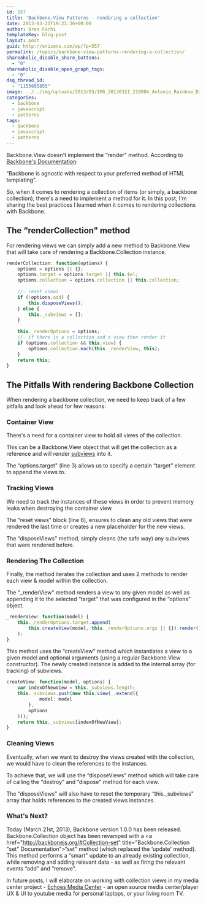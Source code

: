 ```yaml
---
id: 557
title: 'Backbone.View Patterns - rendering a collection'
date: 2013-03-21T19:21:36+00:00
author: Oren Farhi 
templateKey: blog-post
layout: post
guid: http://orizens.com/wp/?p=557
permalink: /topics/backbone-view-patterns-rendering-a-collection/
shareaholic_disable_share_buttons:
  - "0"
shareaholic_disable_open_graph_tags:
  - "0"
dsq_thread_id:
  - "1155095855"
image: ../../img/uploads/2013/03/IMG_20130321_210004_Antonio_Rainbow_Dirt1.jpg
categories:
  - backbone
  - javascript
  - patterns
tags:
  - backbone
  - javascript
  - patterns
---
```

Backbone.View doesn't implement the &#8220;render" method. According to [Backbone's Documentation](http://documentcloud.github.com/backbone/#View-render "Backbone Documentation"):
  
&#8220;Backbone is agnostic with respect to your preferred method of HTML templating".
  
So, when it comes to rendering a collection of items (or simply, a backbone collection), there's a need to implement a method for it. In this post, I'm sharing the best practices I learned when it comes to rendering collections with Backbone.
  
<!--more-->

## The &#8220;renderCollection" method

For rendering views we can simply add a new method to Backbone.View that will take care of rendering a Backbone.Collection instance.

```typescript
renderCollection: function(options) {
	options = options || {};
	options.target = options.target || this.$el;
	options.collection = options.collection || this.collection;
 
	//- reset views
	if (!options.add) {
		this.disposeViews();
	} else {
		this._subviews = [];
	}
 
	this._renderOptions = options;
	//- if there is a collection and a view then render it
	if (options.collection && this.view) {
		options.collection.each(this._renderView, this);
	}
	return this;
}

```

## The Pitfalls With rendering Backbone Collection

When rendering a backbone collection, we need to keep track of a few pitfalls and look ahead for few reasons:

### Container View

There's a need for a container view to hold all views of the collection.
  
This can be a Backbone.View object that will get the collection as a reference and will render <a href="http://orizens.com/wp/topics/backbone-view-patterns-how-why-to-use-subviews/" title="Backbone.View Patterns – How & Why Use Subviews" target="_blank">subviews</a> into it.
  
The &#8220;options.target" (line 3) allows us to specify a certain &#8220;target" element to append the views to.

### Tracking Views

We need to track the instances of these views in order to prevent memory leaks when destroying the container view.
  
The &#8220;reset views" block (line 6), ensures to clean any old views that were rendered the last time or creates a new placeholder for the new views.
  
The &#8220;disposeViews" method, simply cleans (the safe way) any subviews that were rendered before.

### Rendering The Collection

Finally, the method iterates the collection and uses 2 methods to render each view & model within the collection.
  
The &#8220;_renderView" method renders a view to any given model as well as appending it to the selected &#8220;target" that was configured in the &#8220;options" object.

```typescript
_renderView: function(model) {
	this._renderOptions.target.append(
		this.createView(model, this._renderOptions.args || {}).render().$el
	);
}

```

This method uses the &#8220;createView" method which instantiates a view to a given model and optional arguments (using a regular Backbone.View constructor). The newly created instance is added to the internal array (for tracking) of subviews.

```typescript
createView: function(model, options) {
	var indexOfNewView = this._subviews.length;
	this._subviews.push(new this.view(_.extend({
			model: model
		},
		options
	)));
	return this._subviews[indexOfNewView];
}

```

### Cleaning Views

Eventually, when we want to destroy the views created with the collection, we would have to clean the references to the instances.
  
To achieve that, we will use the &#8220;disposeViews" method which will take care of calling the &#8220;destroy" and &#8220;dispose" method for each view.
  
The &#8220;disposeViews" will also have to reset the temporary &#8220;this._subviews" array that holds references to the created views instances.

### What's Next?

Today (March 21st, 2013), Backbone version 1.0.0 has been released. Backbone.Collection object has been revamped with a <a href="http://backbonejs.org/#Collection-set" title="Backbone.Collection "set" Documentation">&#8220;set" method</a> (which replaced the &#8216;update' method). This method performs a &#8220;smart" update to an already existing collection, while removing and adding relevant data - as well as firing the relevant events &#8220;add" and &#8220;remove".
  
In future posts, I will elaborate on working with collection views in my media center project - <a href="http://echotu.be" title="Echoes Media Center - the new experience for media listening " target="_blank">Echoes Media Center</a> - an open source media center/player UX & UI to youtube media for personal laptops, or your living room TV.